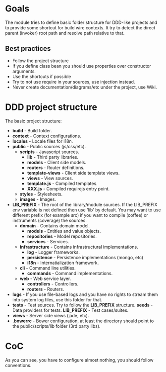 # Goals

The module tries to define basic folder structure for DDD-like projects and to provide some shortcut for
build wire contexts.
It try to detect the direct parent (invoker) root path and resolve path relative to that.

## Best practices

* Follow the project structure
* If you define class bean you should use properties over constructor arguments.
* Use the shortcuts if possible
* Try to not use require in your sources, use injection instead.
* Never create documentation/diagrams/etc under the project, use Wiki.

# DDD project structure

The basic project structure:

* **build** - Build folder.
* **context** - Context configurations.
* **locales** - Locale files for i18n.
* **public** - Public sources (js/css/etc).
    * **scripts** - Javascript sources.
        * **lib** - Third party libraries.
        * **models** - Client side models.
        * **routers** - Router definitions.
        * **template-views** - Client side template views.
        * **views** - View sources.
        * **template.js** - Compiled templates.
        * **XXX.js** - Compiled requirejs entry point.
    * **styles** - Stylesheets.
    * **images** - Images.
* **LIB_PREFIX**  - The root of the library/module sources. If the LIB_PREFIX env variable is not defined then use 'lib' by default.
You may want to use different prefix (for example src) if you want to compile (coffee) or instruments (coverage) the sources.
    * **domain** - Contains domain model.
        * **models** - Entities and value objects.
        * **repositories** - Model repositories.
        * **services** - Services.
    * **infrastructure** - Contains infrastructural implementations.
        * **log** - Logger frameworks.
        * **persistence** - Persistence implementations (mongo, etc)
        * **i18n** - Internatialization framework.
    * **cli** - Command line utilities.
        * **commands** - Command implementations.
    * **web** - Web service layer.
        * **controllers** - Controllers.
        * **routers** - Routers.
* **logs** - If you use file-based logs and you have no rights to stream them into system log files, use this folder for that.
* **tests** - Test sources. Try to follow the **LIB_PREFIX** structure.
    **seeds** - Data providers for tests.
    **LIB_PREFIX** - Test cases/suites.
* **views** - Server side views (jade, etc).        
* **.bowerrc** - Bower configuration, at least the directory should point to the public/scripts/lib folder (3rd party libs).

# CoC

As you can see, you have to configure almost nothing, you should follow conventions.
